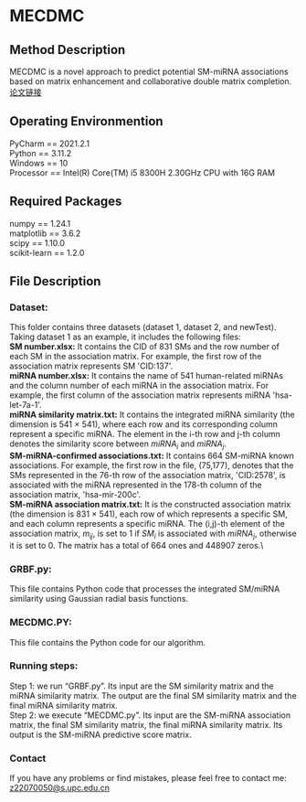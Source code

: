 # MECDMC

## Method Description
MECDMC is a novel approach to predict potential SM-miRNA associations based on matrix
enhancement and collaborative double matrix completion.
 <a href="https://www.example.com" title="论文链接(待添加)">论文链接</a>

## Operating Environmention
PyCharm == 2021.2.1\
Python == 3.11.2\
Windows == 10\
Processor == Intel(R) Core(TM) i5 8300H 2.30GHz CPU with 16G RAM

## Required Packages
numpy == 1.24.1\
matplotlib == 3.6.2\
scipy == 1.10.0\
scikit-learn == 1.2.0

## File Description

### Dataset:
This folder contains three datasets (dataset 1, dataset 2, and newTest). Taking dataset 1 as an example, it includes the following files:\
**SM number.xlsx:** It contains the CID of 831 SMs and the row number of each SM in the association matrix. For example, the first row of the association matrix represents SM 'CID:137'.\
**miRNA number.xlsx:** It contains the name of 541 human-related miRNAs and the column number of each miRNA in the association matrix. For example, the first column of the association matrix represents miRNA 'hsa-let-7a-1'.\
**miRNA similarity matrix.txt:** It contains the integrated miRNA similarity (the dimension is 541 $\times$ 541), where each row and its corresponding column represent a specific miRNA. The element in the i-th row and j-th column denotes the similarity score between 
$miRNA_{i}$ and $miRNA_{j}$.\
**SM-miRNA-confirmed associations.txt:** It contains 664 SM-miRNA known associations. For example, the first row in the file, (75,177), denotes that the SMs represented in the 76-th row of the association matrix, 'CID:2578', is associated with the miRNA represented in the 178-th column of the association matrix, 'hsa-mir-200c'.\
**SM-miRNA association matrix.txt:** It is the constructed association matrix (the dimension is 831 $\times$ 541), each row of which represents a specific SM, and each column represents a specific miRNA. The (i,j)-th element of the association matrix, 
$m_{ij}$, is set to 1 if $SM_{i}$ is associated with $miRNA_{j}$, otherwise it is set to 0. The matrix has a total of 664 ones and 448907 zeros.\
### GRBF.py:
This file contains Python code that processes the integrated SM/miRNA similarity using Gaussian radial basis functions.
### MECDMC.PY:
This file contains the Python code for our algorithm. 
### Running steps:
Step 1: we run “GRBF.py”. Its input are the SM similarity matrix and the miRNA similarity matrix. The output are the final SM similarity matrix and the final miRNA similarity matrix.\
Step 2: we execute “MECDMC.py”. Its input are the SM-miRNA association matrix, the final SM similarity matrix, the final miRNA similarity matrix. Its output is the SM-miRNA predictive score matrix.
### Contact
If you have any problems or find mistakes, please feel free to contact me: z22070050@s.upc.edu.cn

